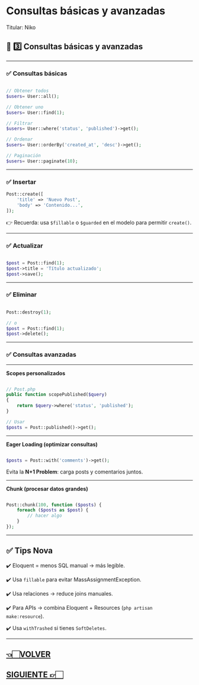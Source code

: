 # Consultas básicas y avanzadas

Titular: Niko

## 📌 **3️⃣ Consultas básicas y avanzadas**

---

### ✅ **Consultas básicas**

```php

// Obtener todos
$users= User::all();

// Obtener uno
$users= User::find(1);

// Filtrar
$users= User::where('status', 'published')->get();

// Ordenar
$users= User::orderBy('created_at', 'desc')->get();

// Paginación
$users= User::paginate(10);

```

---

### ✅ **Insertar**

```php
Post::create([
    'title' => 'Nuevo Post',
    'body' => 'Contenido...',
]);

```

👉 Recuerda: usa `$fillable` o `$guarded` en el modelo para permitir `create()`.

---

### ✅ **Actualizar**

```php

$post = Post::find(1);
$post->title = 'Título actualizado';
$post->save();

```

---

### ✅ **Eliminar**

```php

Post::destroy(1);

// o
$post = Post::find(1);
$post->delete();

```

---

### ✅ **Consultas avanzadas**

---

**Scopes personalizados**

```php

// Post.php
public function scopePublished($query)
{
    return $query->where('status', 'published');
}

// Usar
$posts = Post::published()->get();

```

---

**Eager Loading (optimizar consultas)**

```php

$posts = Post::with('comments')->get();

```

Evita la **N+1 Problem**: carga posts y comentarios juntos.

---

**Chunk (procesar datos grandes)**

```php

Post::chunk(100, function ($posts) {
    foreach ($posts as $post) {
        // hacer algo
    }
});

```

---

## ✅ **Tips Nova**

✔️ Eloquent = menos SQL manual → más legible.

✔️ Usa `fillable` para evitar MassAssignmentException.

✔️ Usa relaciones → reduce joins manuales.

✔️ Para APIs → combina Eloquent + Resources (`php artisan make:resource`).

✔️ Usa `withTrashed` si tienes `SoftDeletes`.

---

## [👈🏻VOLVER](Modelos%20y%20relaciones.md)

## [SIGUIENTE 👉🏻](índex%20Laravel%2012.md)